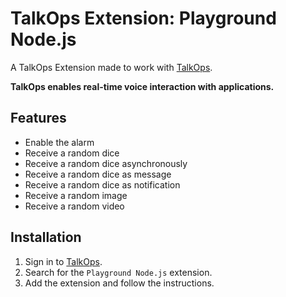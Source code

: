 # TalkOps Extension: Playground Node.js

A TalkOps Extension made to work with [TalkOps](https://talkops.app).

**TalkOps enables real-time voice interaction with applications.**

## Features

* Enable the alarm
* Receive a random dice
* Receive a random dice asynchronously
* Receive a random dice as message
* Receive a random dice as notification
* Receive a random image
* Receive a random video

## Installation

1. Sign in to [TalkOps](https://talkops.app).
2. Search for the `Playground Node.js` extension.
3. Add the extension and follow the instructions.